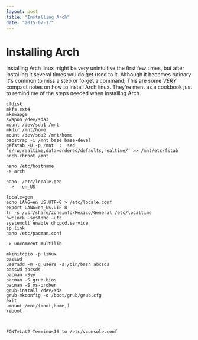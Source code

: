 ```yaml
---
layout: post
title: "Installing Arch"
date: "2015-07-17"
---
```

# Installing Arch
Installing Arch linux might be very unintuitive the first few times, but after installing it several times you do get used to it. Although it becomes rutinary it's common to miss a step or forget a command; This are some *VERY* compact notes on how to install Arch linux. They're ment as a cookbook just to remind me of the steps needed when installing Arch.

```
cfdisk
mkfs.ext4
mkswapge
swapon /dev/sda3
mount /dev/sda1 /mnt
mkdir /mnt/home
mount /dev/sda2 /mnt/home
pacstrap -i /mnt base base-devel
gefstab -U -p /mnt  :  sed ’s/rw,realtime,data=ordered/defaults,realtime/‘ >> /mnt/etc/fstab
arch-chroot /mnt

nano /etc/hostname
-> arch

nano  /etc/locale.gen
- >   en_US

locale=gen
echo LANG=en_US.UTF-8 > /etc/locale.conf
export LANG=en_US.UTF-8
ln -s /usr/share/zoneinfo/Mexico/General /etc/localtime
hwclock —systohc —utc
systemclt enable dhcpcd.service
ip link
nano /etc/pacman.conf

-> uncomment multilib

mkinitcpio -p linux
passwd
useradd -m -g users -s /bin/bash abcsds
passwd abcsds
pacman -Syy
pacman -S grub-bios
pacman -S os-prober
grub-install /dev/sda
grub-mkconfig -o /boot/grub/grub.cfg
exit
umount /mnt/(boot,home,)
reboot



FONT=Lat2-Terminus16 to /etc/vconsole.conf
```
